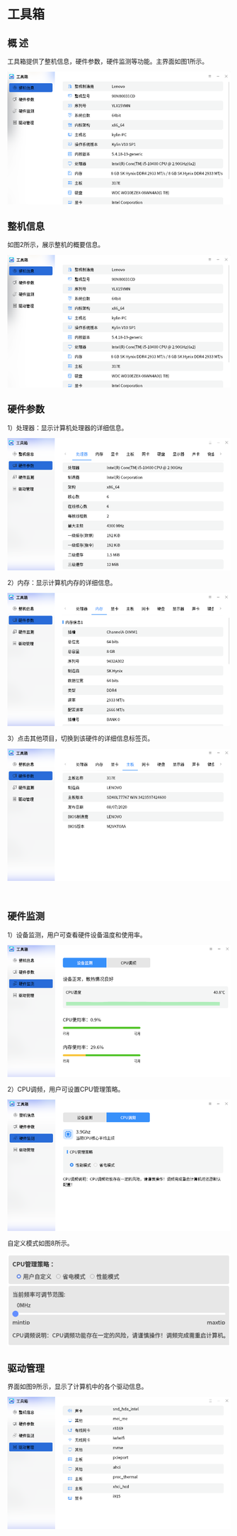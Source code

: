 # 工具箱
## 概 述
工具箱提供了整机信息，硬件参数，硬件监测等功能。主界面如图1所示。

![图 1 工具箱-big](image/1.png)
<br>

## 整机信息

如图2所示，展示整机的概要信息。

![图 2 整机信息-big](image/1.png)
<br>

## 硬件参数

1）处理器：显示计算机处理器的详细信息。

![图 3 处理器-big](image/2.png)

2）内存：显示计算机内存的详细信息。

![图 4 内存-big](image/3.png)

3）点击其他项目，切换到该硬件的详细信息标签页。

![图 5 主板-big](image/4.png)

<br>

## 硬件监测
1）设备监测，用户可查看硬件设备温度和使用率。

![图 6 设备监测-big](image/5.png)

2）CPU调频，用户可设置CPU管理策略。

![图 7 CPU调频-big](image/6.png)

自定义模式如图8所示。

![图 8 自定义模式](image/7.png)
<br>

## 驱动管理
界面如图9所示，显示了计算机中的各个驱动信息。

![图 9 驱动管理-big](image/8.png)
<br>

